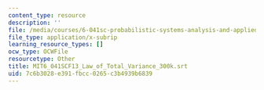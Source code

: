 ```yaml
---
content_type: resource
description: ''
file: /media/courses/6-041sc-probabilistic-systems-analysis-and-applied-probability-fall-2013/7c6b3028e391fbcc0265c3b4939b6839_MIT6_041SCF13_Law_of_Total_Variance_300k.srt
file_type: application/x-subrip
learning_resource_types: []
ocw_type: OCWFile
resourcetype: Other
title: MIT6_041SCF13_Law_of_Total_Variance_300k.srt
uid: 7c6b3028-e391-fbcc-0265-c3b4939b6839
---
```


